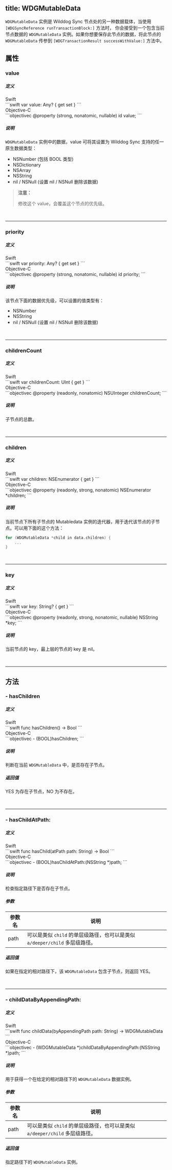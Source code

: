 title: WDGMutableData
---

`WDGMutableData` 实例是 Wilddog Sync 节点处的另一种数据载体，当使用 `[WDGSyncReference runTransactionBlock:]` 方法时，
你会接受到一个包含当前节点数据的 `WDGMutableData` 实例。如果你想要保存此节点的数据，将此节点的
`WDGMutableData` 传参到 `[WDGTransactionResult successWithValue:]` 方法中。


## 属性

### value

##### 定义

<div class="swift-lan">Swift</div>```swift
var value: Any? { get set }
```
<div class="objectivec-lan">Objective-C</div>```objectivec
@property (strong, nonatomic, nullable) id value;
```

##### 说明

`WDGMutableData` 实例中的数据，value 可将其设置为 Wilddog Sync 支持的任一原生数据类型：
- NSNumber (包括 BOOL 类型)
- NSDictionary
- NSArray
- NSString
- nil / NSNull (设置 nil / NSNull 删除该数据)
 
<blockquote class="warning">
<p><strong>注意：</strong></p>

修改这个 value，会覆盖这个节点的优先级。

</blockquote>

</br>

---

### priority

##### 定义

<div class="swift-lan">Swift</div>```swift
var priority: Any? { get set }
```
<div class="objectivec-lan">Objective-C</div>```objectivec
@property (strong, nonatomic, nullable) id priority;
```

##### 说明

该节点下面的数据优先级，可以设置的值类型有：
- NSNumber
- NSString
- nil / NSNull (设置 nil / NSNull 删除该数据)
 

</br>

---

### childrenCount

##### 定义

<div class="swift-lan">Swift</div>```swift
var childrenCount: UInt { get }
```
<div class="objectivec-lan">Objective-C</div>```objectivec
@property (readonly, nonatomic) NSUInteger childrenCount;
```

##### 说明

子节点的总数。

</br>

---

### children

##### 定义

<div class="swift-lan">Swift</div>```swift
var children: NSEnumerator { get }
```
<div class="objectivec-lan">Objective-C</div>```objectivec
@property (readonly, strong, nonatomic) NSEnumerator *children;
```

##### 说明

当前节点下所有子节点的 Mutabledata 实例的迭代器，用于迭代该节点的子节点。可以用下面的这个方法：
```objectivec
for (WDGMutableData *child in data.children) {
    ...
}
```

</br>

---

### key

##### 定义

<div class="swift-lan">Swift</div>```swift
var key: String? { get }
```
<div class="objectivec-lan">Objective-C</div>```objectivec
@property (readonly, strong, nonatomic, nullable) NSString *key;
```

##### 说明

当前节点的 key，最上层的节点的 key 是 nil。

</br>

---





## 方法

### - hasChildren

##### 定义

<div class="swift-lan">Swift</div>```swift
func hasChildren() -> Bool
```
<div class="objectivec-lan">Objective-C</div>```objectivec
- (BOOL)hasChildren;
```

##### 说明

判断在当前 `WDGMutableData` 中，是否存在子节点。
 



##### 返回值

YES 为存在子节点，NO 为不存在。

</br>

---

### - hasChildAtPath:

##### 定义

<div class="swift-lan">Swift</div>```swift
func hasChild(atPath path: String) -> Bool
```
<div class="objectivec-lan">Objective-C</div>```objectivec
- (BOOL)hasChildAtPath:(NSString *)path;
```

##### 说明

检查指定路径下是否存在子节点。
 


##### 参数

 参数名 | 说明 
---|---
path|可以是类似 `child` 的单层级路径，也可以是类似 `a/deeper/child` 多层级路径。




##### 返回值

如果在指定的相对路径下，该 `WDGMutableData` 包含子节点，则返回 YES。

</br>

---

### - childDataByAppendingPath:

##### 定义

<div class="swift-lan">Swift</div>```swift
func childData(byAppendingPath path: String) -> WDGMutableData
```
<div class="objectivec-lan">Objective-C</div>```objectivec
- (WDGMutableData *)childDataByAppendingPath:(NSString *)path;
```

##### 说明

用于获得一个在给定的相对路径下的 `WDGMutableData` 数据实例。
 


##### 参数

 参数名 | 说明 
---|---
path|可以是类似 `child` 的单层级路径，也可以是类似 `a/deeper/child` 多层级路径。




##### 返回值

指定路径下的 `WDGMutableData` 实例。



